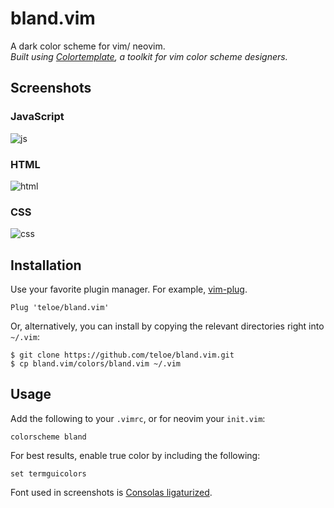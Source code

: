 # bland.vim

A dark color scheme for vim/ neovim.<br/>
*Built using [Colortemplate](https://github.com/lifepillar/vim-colortemplate), a toolkit for vim color scheme designers.*

## Screenshots

### JavaScript
![js](https://user-images.githubusercontent.com/26290165/106217156-7d90fd80-6189-11eb-80be-4a761006e9d3.jpg)

### HTML
![html](https://user-images.githubusercontent.com/26290165/106217271-c1840280-6189-11eb-9806-fc0897f174f6.jpg)

### CSS
![css](https://user-images.githubusercontent.com/26290165/106312341-53881b80-621b-11eb-8e7a-1d03a4543860.jpg)

## Installation
Use your favorite plugin manager. For example, [vim-plug](https://github.com/junegunn/vim-plug).
```
Plug 'teloe/bland.vim'
```
Or, alternatively, you can install by copying the relevant directories right into `~/.vim`:
```
$ git clone https://github.com/teloe/bland.vim.git
$ cp bland.vim/colors/bland.vim ~/.vim
```
## Usage
Add the following to your `.vimrc`, or for neovim your `init.vim`:
```
colorscheme bland
```
For best results, enable true color by including the following:
```
set termguicolors
```

Font used in screenshots is [Consolas ligaturized](https://github.com/somq/consolas-ligaturized).
